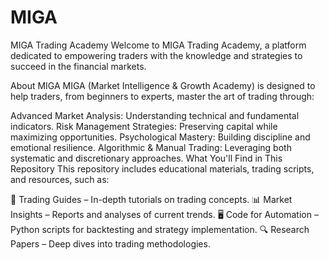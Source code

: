 # MIGA

MIGA Trading Academy
Welcome to MIGA Trading Academy, a platform dedicated to empowering traders with the knowledge and strategies to succeed in the financial markets.

About MIGA
MIGA (Market Intelligence & Growth Academy) is designed to help traders, from beginners to experts, master the art of trading through:

Advanced Market Analysis: Understanding technical and fundamental indicators.
Risk Management Strategies: Preserving capital while maximizing opportunities.
Psychological Mastery: Building discipline and emotional resilience.
Algorithmic & Manual Trading: Leveraging both systematic and discretionary approaches.
What You'll Find in This Repository
This repository includes educational materials, trading scripts, and resources, such as:

📘 Trading Guides – In-depth tutorials on trading concepts.
📊 Market Insights – Reports and analyses of current trends.
🖥 Code for Automation – Python scripts for backtesting and strategy implementation.
🔍 Research Papers – Deep dives into trading methodologies.
